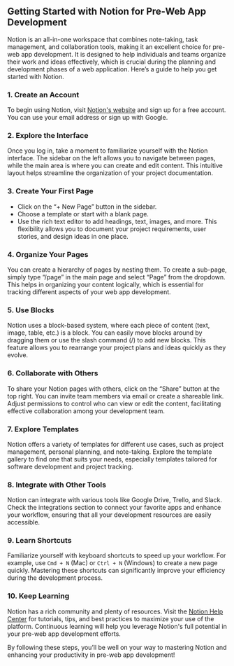 
## Getting Started with Notion for Pre-Web App Development

Notion is an all-in-one workspace that combines note-taking, task management, and collaboration tools, making it an excellent choice for pre-web app development. It is designed to help individuals and teams organize their work and ideas effectively, which is crucial during the planning and development phases of a web application. Here’s a guide to help you get started with Notion.

### 1. Create an Account
To begin using Notion, visit [Notion's website](https://www.notion.so) and sign up for a free account. You can use your email address or sign up with Google.

### 2. Explore the Interface
Once you log in, take a moment to familiarize yourself with the Notion interface. The sidebar on the left allows you to navigate between pages, while the main area is where you can create and edit content. This intuitive layout helps streamline the organization of your project documentation.

### 3. Create Your First Page
- Click on the “+ New Page” button in the sidebar.
- Choose a template or start with a blank page.
- Use the rich text editor to add headings, text, images, and more. This flexibility allows you to document your project requirements, user stories, and design ideas in one place.

### 4. Organize Your Pages
You can create a hierarchy of pages by nesting them. To create a sub-page, simply type “/page” in the main page and select “Page” from the dropdown. This helps in organizing your content logically, which is essential for tracking different aspects of your web app development.

### 5. Use Blocks
Notion uses a block-based system, where each piece of content (text, image, table, etc.) is a block. You can easily move blocks around by dragging them or use the slash command (/) to add new blocks. This feature allows you to rearrange your project plans and ideas quickly as they evolve.

### 6. Collaborate with Others
To share your Notion pages with others, click on the “Share” button at the top right. You can invite team members via email or create a shareable link. Adjust permissions to control who can view or edit the content, facilitating effective collaboration among your development team.

### 7. Explore Templates
Notion offers a variety of templates for different use cases, such as project management, personal planning, and note-taking. Explore the template gallery to find one that suits your needs, especially templates tailored for software development and project tracking.

### 8. Integrate with Other Tools
Notion can integrate with various tools like Google Drive, Trello, and Slack. Check the integrations section to connect your favorite apps and enhance your workflow, ensuring that all your development resources are easily accessible.

### 9. Learn Shortcuts
Familiarize yourself with keyboard shortcuts to speed up your workflow. For example, use `Cmd + N` (Mac) or `Ctrl + N` (Windows) to create a new page quickly. Mastering these shortcuts can significantly improve your efficiency during the development process.

### 10. Keep Learning
Notion has a rich community and plenty of resources. Visit the [Notion Help Center](https://www.notion.so/help) for tutorials, tips, and best practices to maximize your use of the platform. Continuous learning will help you leverage Notion's full potential in your pre-web app development efforts.

By following these steps, you’ll be well on your way to mastering Notion and enhancing your productivity in pre-web app development!
